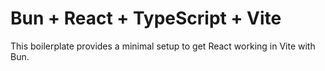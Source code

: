 # Bun + React + TypeScript + Vite

This boilerplate provides a minimal setup to get React working in Vite with Bun.
